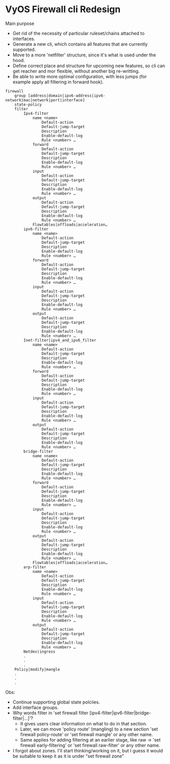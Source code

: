 # VyOS Firewall cli Redesign
Main purpose
* Get rid of the necessity of particular ruleset/chains attached to interfaces.
* Generate a new cli, which contains all features that are currently supported.
* Move to a more 'netfilter' structure, since it's what is used under the hood.
* Define correct place and structure for upcoming new features, so cli can get reacher and mor flexible, without another big re-writting.
* Be able to write more optimal configuration, with less jumps (for example apply all filtering in forward hook).

```
firewall
    group [address|domain|ipv6-address|ipv6-network|mac|network|port|interface]
    state-policy
    filter
        Ipv4-filter
            name <name>
                Default-action
                Default-jump-target
                Description
                Enable-default-log
                Rule <number> …
            forward
                Default-action
                Default-jump-target
                Description
                Enable-default-log
                Rule <number> …
            input
                Default-action
                Default-jump-target
                Description
                Enable-default-log
                Rule <number> …
            output
                Default-action
                Default-jump-target
                Description
                Enable-default-log
                Rule <number> …
            Flowtables|offloads|acceleration…
        ipv6-filter
            name <name>
                Default-action
                Default-jump-target
                Description
                Enable-default-log
                Rule <number> …
            forward
                Default-action
                Default-jump-target
                Description
                Enable-default-log
                Rule <number> …
            input
                Default-action
                Default-jump-target
                Description
                Enable-default-log
                Rule <number> …
            output
                Default-action
                Default-jump-target
                Description
                Enable-default-log
                Rule <number> …
        Inet-filter|ipv4_and_ipv6_filter
            name <name>
                Default-action
                Default-jump-target
                Description
                Enable-default-log
                Rule <number> …
            forward
                Default-action
                Default-jump-target
                Description
                Enable-default-log
                Rule <number> …
            input
                Default-action
                Default-jump-target
                Description
                Enable-default-log
                Rule <number> …
            output
                Default-action
                Default-jump-target
                Description
                Enable-default-log
                Rule <number> …
        bridge-filter
            name <name>
                Default-action
                Default-jump-target
                Description
                Enable-default-log
                Rule <number> …
            forward
                Default-action
                Default-jump-target
                Description
                Enable-default-log
                Rule <number> …
            input
                Default-action
                Default-jump-target
                Description
                Enable-default-log
                Rule <number> …
            output
                Default-action
                Default-jump-target
                Description
                Enable-default-log
                Rule <number> …
            Flowtables|offloads|acceleration…
        arp-filter
            name <name>
                Default-action
                Default-jump-target
                Description
                Enable-default-log
                Rule <number> …
            input
                Default-action
                Default-jump-target
                Description
                Enable-default-log
                Rule <number> …
            output
                Default-action
                Default-jump-target
                Description
                Enable-default-log
                Rule <number> …
        Netdev|ingress
        .
        .
        .
    Policy|modify|mangle
    .
    .
    .
```

Obs:
* Continue supporting global state polciies.
* Add interface groups.
* Why words filter in 'set firewall filter [ipv4-filter|ipv6-filter|bridge-filter|...]'?
    * It gives users clear information on what to do in that section.
    * Later, we can move 'policy route' (mangling) to a new section 'set firewall policy-route' or 'set firewall mangle' or any other name.
    * Same applies for adding filtering at an earlier stage, like raw -> 'set firewall early-filtering' or 'set firewall raw-filter' or any other name.
* I forgot about zones. I'll start thinking/working on it, but I guess it would be suitable to keep it as it is under "set firewall zone"